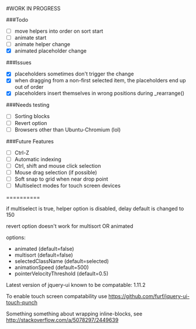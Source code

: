#WORK IN PROGRESS

###Todo
- [ ] move helpers into order on sort start
- [ ] animate start
- [ ] animate helper change
- [X] animated placeholder change

###Issues
- [X] placeholders sometimes don't trigger the change
- [X] when dragging from a non-first selected item,
the placeholders end up out of order
- [X] placeholders insert themselves in wrong positions
during _rearrange()

###Needs testing
- [ ] Sorting blocks
- [ ] Revert option
- [ ] Browsers other than Ubuntu-Chromium (lol)

###Future Features
- [ ] Ctrl-Z
- [ ] Automatic indexing
- [ ] Ctrl, shift and mouse click selection
- [ ] Mouse drag selection (if possible)
- [ ] Soft snap to grid when near drop point
- [ ] Multiselect modes for touch screen devices

==========

if multiselect is true, 
helper option is disabled, 
delay default is changed to 150

revert option doesn't work for multisort OR animated

options:

- animated (default=false)
- multisort (default=false)
- selectedClassName (default=selected)
- animationSpeed (default=500)
- pointerVelocityThreshold (default=0.5)

Latest version of jquery-ui known to be compatable: 1.11.2

To enable touch screen compatability use https://github.com/furf/jquery-ui-touch-punch

Something something about wrapping inline-blocks, see http://stackoverflow.com/a/5078297/2449639
